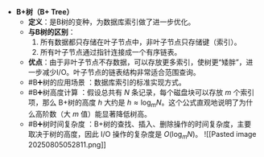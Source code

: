*   **B+树（B+ Tree）** 
    *   **定义**：是B树的变种，为数据库索引做了进一步优化。
    *   **与B树的区别**：
        1.  所有数据都只存储在叶子节点中，非叶子节点只存储键（索引）。
        2.  所有叶子节点通过指针连接成一个有序链表。
    *   **优点**：由于非叶子节点不存数据，可以存放更多索引，使树更“矮胖”，进一步减少I/O。叶子节点的链表结构非常适合范围查询。
    *   #B➕树的应用场景   ：数据库索引的标准实现方式。
    *  #B➕树高度计算 ：假设总共有 $N$ 条记录，每个磁盘块可以存放 $m$ 个索引项，那么 B+树的高度 $h$ 大约是 $h \approx \log_m N$。这个公式直观地说明了为什么高阶数（大 $m$ 值）能显著降低树高。
    *   #B➕树时间复杂度 ：B+树的查找、插入、删除操作的时间复杂度，主要取决于树的高度，因此 I/O 操作的复杂度是 $O(\log_m N)$。
![[Pasted image 20250805052811.png]] 